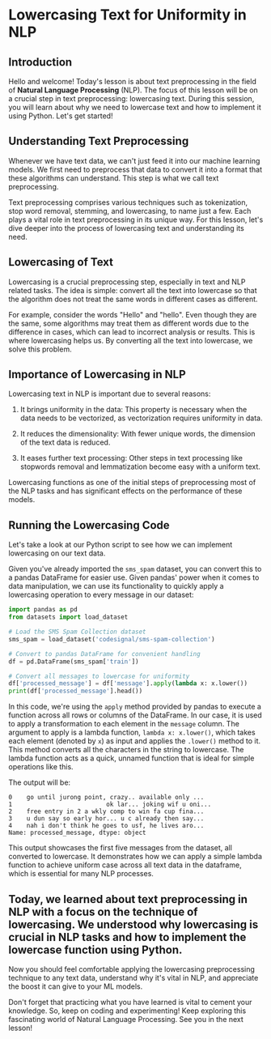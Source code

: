 # Lowercasing Text for Uniformity in NLP

## Introduction
Hello and welcome! Today's lesson is about text preprocessing in the field of **Natural Language Processing** (NLP). The focus of this lesson will be on a crucial step in text preprocessing: lowercasing text. During this session, you will learn about why we need to lowercase text and how to implement it using Python. Let's get started!

## Understanding Text Preprocessing
Whenever we have text data, we can't just feed it into our machine learning models. We first need to preprocess that data to convert it into a format that these algorithms can understand. This step is what we call text preprocessing.

Text preprocessing comprises various techniques such as tokenization, stop word removal, stemming, and lowercasing, to name just a few. Each plays a vital role in text preprocessing in its unique way. For this lesson, let's dive deeper into the process of lowercasing text and understanding its need.

## Lowercasing of Text
Lowercasing is a crucial preprocessing step, especially in text and NLP related tasks. The idea is simple: convert all the text into lowercase so that the algorithm does not treat the same words in different cases as different.

For example, consider the words "Hello" and "hello". Even though they are the same, some algorithms may treat them as different words due to the difference in cases, which can lead to incorrect analysis or results. This is where lowercasing helps us. By converting all the text into lowercase, we solve this problem.

## Importance of Lowercasing in NLP
Lowercasing text in NLP is important due to several reasons:

1. It brings uniformity in the data: This property is necessary when the data needs to be vectorized, as vectorization requires uniformity in data.

2. It reduces the dimensionality: With fewer unique words, the dimension of the text data is reduced.

3. It eases further text processing: Other steps in text processing like stopwords removal and lemmatization become easy with a uniform text.

Lowercasing functions as one of the initial steps of preprocessing most of the NLP tasks and has significant effects on the performance of these models.

## Running the Lowercasing Code
Let's take a look at our Python script to see how we can implement lowercasing on our text data.

Given you've already imported the `sms_spam` dataset, you can convert this to a pandas DataFrame for easier use. Given pandas' power when it comes to data manipulation, we can use its functionality to quickly apply a lowercasing operation to every message in our dataset:

```Python
import pandas as pd
from datasets import load_dataset

# Load the SMS Spam Collection dataset
sms_spam = load_dataset('codesignal/sms-spam-collection')

# Convert to pandas DataFrame for convenient handling
df = pd.DataFrame(sms_spam['train'])

# Convert all messages to lowercase for uniformity
df['processed_message'] = df['message'].apply(lambda x: x.lower())
print(df['processed_message'].head())
```

In this code, we're using the `apply` method provided by pandas to execute a function across all rows or columns of the DataFrame. In our case, it is used to apply a transformation to each element in the `message` column. The argument to apply is a lambda function, `lambda x: x.lower()`, which takes each element (denoted by `x`) as input and applies the `.lower()` method to it. This method converts all the characters in the string to lowercase. The lambda function acts as a quick, unnamed function that is ideal for simple operations like this.

The output will be:

```Plain text
0    go until jurong point, crazy.. available only ...
1                          ok lar... joking wif u oni...
2    free entry in 2 a wkly comp to win fa cup fina...
3    u dun say so early hor... u c already then say...
4    nah i don't think he goes to usf, he lives aro...
Name: processed_message, dtype: object
```

This output showcases the first five messages from the dataset, all converted to lowercase. It demonstrates how we can apply a simple lambda function to achieve uniform case across all text data in the dataframe, which is essential for many NLP processes.

## Today, we learned about text preprocessing in NLP with a focus on the technique of lowercasing. We understood why lowercasing is crucial in NLP tasks and how to implement the lowercase function using Python.

Now you should feel comfortable applying the lowercasing preprocessing technique to any text data, understand why it's vital in NLP, and appreciate the boost it can give to your ML models.

Don't forget that practicing what you have learned is vital to cement your knowledge. So, keep on coding and experimenting! Keep exploring this fascinating world of Natural Language Processing. See you in the next lesson!
